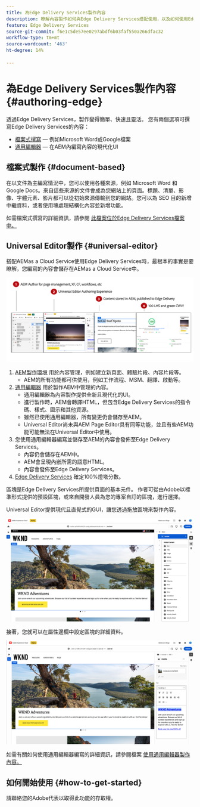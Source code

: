 ```yaml
---
title: 為Edge Delivery Services製作內容
description: 瞭解內容製作如何與Edge Delivery Services搭配使用，以及如何使用Edge Delivery Services製作AEM內容。
feature: Edge Delivery Services
source-git-commit: f6e1c5de57ee0297abdf6b03faf550a266dfac32
workflow-type: tm+mt
source-wordcount: '463'
ht-degree: 14%

---
```



# 為Edge Delivery Services製作內容 {#authoring-edge}

透過Edge Delivery Services，製作變得簡單、快速且靈活。 您有兩個選項可撰寫Edge Delivery Services的內容：

* [檔案式撰寫](#document-based)  — 例如Microsoft Word或Google檔案
* [通用編輯器](#universal-editor)  — 在AEM內編寫內容的現代化UI

## 檔案式製作 {#document-based}

在以文件為主編寫情況中，您可以使用各種來源，例如 Microsoft Word 和 Google Docs。來自這些來源的文件會成為您網站上的頁面。標題、清單、影像、字體元素、影片都可以從初始來源傳輸到您的網站。您可以為 SEO 目的新增中繼資料，或者使用塊處理結構化內容並新增功能。

如需檔案式撰寫的詳細資訊，請參閱 [此檔案位於Edge Delivery Services檔案中。](https://www.aem.live/docs/authoring)

## Universal Editor製作 {#universal-editor}

搭配AEMas a Cloud Service使用Edge Delivery Services時，最根本的事實是要瞭解，您編寫的內容會儲存在AEMas a Cloud Service中。

![AEM製作如何與Edge Delivery Services搭配運作](assets/how-aem-edge-works.png)

1. [AEM製作環境](/help/sites-cloud/authoring/getting-started/quick-start.md) 用於內容管理，例如建立新頁面、體驗片段、內容片段等。
   * AEM的所有功能都可供使用，例如工作流程、MSM、翻譯、啟動等。
1. [通用編輯器](/help/implementing/universal-editor/authoring.md) 用於製作AEM中管理的內容。
   * 通用編輯器為內容製作提供全新且現代化的UI。
   * 進行製作時，AEM會轉譯HTML，但包含Edge Delivery Services的指令碼、樣式、圖示和其他資源。
   * 雖然已使用通用編輯器，所有變更仍會儲存至AEM。
   * Universal Editor尚未與AEM Page Editor具有同等功能，並且有些AEM功能可能無法在Universal Editor中使用。
1. 您使用通用編輯器編寫並儲存至AEM的內容會發佈至Edge Delivery Services。
   * 內容仍會儲存在AEM中。
   * AEM會呈現內嵌所需的語意HTML。
   * 內容會發佈至Edge Delivery Services。
1. [Edge Delivery Services](https://www.aem.live/home) 確定100%燈塔分數。

區塊是Edge Delivery Services所提供頁面的基本元件。 作者可從由Adobe以標準形式提供的預設區塊，或來自開發人員為您的專案自訂的區塊，進行選擇。

Universal Editor提供現代且直覺式的GUI，讓您透過拖放區塊來製作內容。

![在通用編輯器中拖放區塊](assets/blocks.png)

接著，您就可以在屬性邊欄中設定區塊的詳細資料。

![設定區塊屬性](assets/block-properties.png)

如需有關如何使用通用編輯器編寫的詳細資訊，請參閱檔案 [使用通用編輯器製作內容。](/help/implementing/universal-editor/authoring.md)

## 如何開始使用 {#how-to-get-started}

請聯絡您的Adobe代表以取得此功能的存取權。

